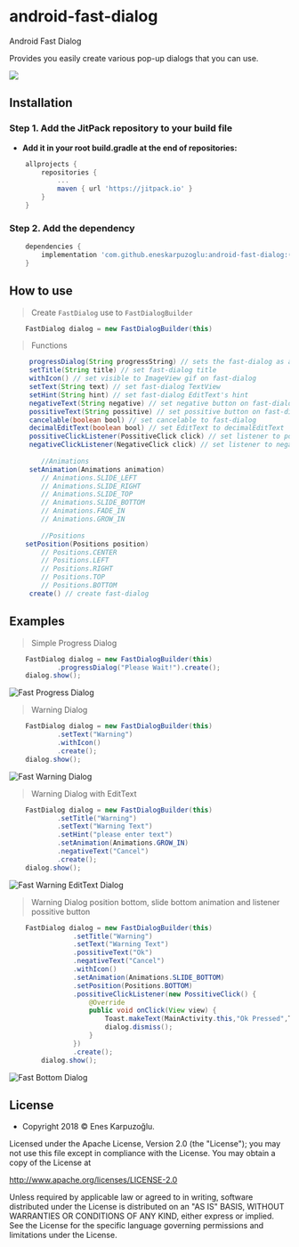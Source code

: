 # android-fast-dialog
Android Fast Dialog 

Provides you easily create various pop-up dialogs that you can use.

[![](https://jitpack.io/v/eneskarpuzoglu/android-fast-dialog.svg)](https://jitpack.io/#eneskarpuzoglu/android-fast-dialog)

## Installation

### Step 1. Add the JitPack repository to your build file

- **Add it in your root build.gradle at the end of repositories:**

```gradle
	allprojects {
		repositories {
			...
			maven { url 'https://jitpack.io' }
		}
	}
```
### Step 2. Add the dependency

```gradle
	dependencies {
	    implementation 'com.github.eneskarpuzoglu:android-fast-dialog:($LastVersion)'
	}
```

## How to use

> Create `FastDialog` use to `FastDialogBuilder`
```java
	FastDialog dialog = new FastDialogBuilder(this)
```
> Functions
```java
	 progressDialog(String progressString) // sets the fast-dialog as a progress dialog
	 setTitle(String title) // set fast-dialog title
	 withIcon() // set visible to ImageView gif on fast-dialog
	 setText(String text) // set fast-dialog TextView
	 setHint(String hint) // set fast-dialog EditText's hint
	 negativeText(String negative) // set negative button on fast-dialog and set button text
	 possitiveText(String possitive) // set possitive button on fast-dialog and set button text
	 cancelable(boolean bool) // set cancelable to fast-dialog
	 decimalEditText(boolean bool) // set EditText to decimalEditText
	 possitiveClickListener(PossitiveClick click) // set listener to possitive button
	 negativeClickListener(NegativeClick click) // set listener to negative button
	 
		//Animations
	 setAnimation(Animations animation)
		// Animations.SLIDE_LEFT
		// Animations.SLIDE_RIGHT
		// Animations.SLIDE_TOP
		// Animations.SLIDE_BOTTOM
		// Animations.FADE_IN
		// Animations.GROW_IN
		
		//Positions
	setPosition(Positions position)
		// Positions.CENTER
		// Positions.LEFT
		// Positions.RIGHT
		// Positions.TOP
		// Positions.BOTTOM
	 create() // create fast-dialog
```

## Examples
> Simple Progress Dialog
```java
	FastDialog dialog = new FastDialogBuilder(this)
			.progressDialog("Please Wait!").create();
	dialog.show();
```
![Fast Progress Dialog](images/progress.gif)

>  Warning Dialog
```java
	FastDialog dialog = new FastDialogBuilder(this)
			.setText("Warning")
			.withIcon()
			.create();
	dialog.show();
```
![Fast Warning Dialog](images/warning.png)

>  Warning Dialog with EditText
```java
	FastDialog dialog = new FastDialogBuilder(this)
			.setTitle("Warning")
			.setText("Warning Text")
			.setHint("please enter text")
			.setAnimation(Animations.GROW_IN)
			.negativeText("Cancel")
			.create();
	dialog.show();
```
![Fast Warning EditText Dialog](images/warning2.png)

>  Warning Dialog position bottom, slide bottom animation and listener possitive button
```java
	FastDialog dialog = new FastDialogBuilder(this)
                .setTitle("Warning")
                .setText("Warning Text")
                .possitiveText("Ok")
                .negativeText("Cancel")
                .withIcon()
                .setAnimation(Animations.SLIDE_BOTTOM)
                .setPosition(Positions.BOTTOM)
                .possitiveClickListener(new PossitiveClick() {
                    @Override
                    public void onClick(View view) {
                        Toast.makeText(MainActivity.this,"Ok Pressed",Toast.LENGTH_SHORT).show();
                        dialog.dismiss();
                    }
                })
                .create();
        dialog.show();
```
![Fast Bottom Dialog](images/bottom.gif)

## License

- Copyright 2018 © Enes Karpuzoğlu.

Licensed under the Apache License, Version 2.0 (the "License");
you may not use this file except in compliance with the License.
You may obtain a copy of the License at

   http://www.apache.org/licenses/LICENSE-2.0

Unless required by applicable law or agreed to in writing, software
distributed under the License is distributed on an "AS IS" BASIS,
WITHOUT WARRANTIES OR CONDITIONS OF ANY KIND, either express or implied.
See the License for the specific language governing permissions and
limitations under the License.




